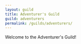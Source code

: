 ```yaml
---
layout: guild
title: Adventurer's Guild
guild: adventurers
permalink: /guilds/adventurers/
---
```

Welcome to the Adventurer's Guild!